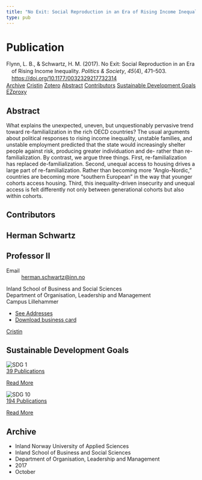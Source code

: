 ```yaml
---
title: "No Exit: Social Reproduction in an Era of Rising Income Inequality"
type: pub
---
```

<h1>Publication</h1>
<article id="csl-bib-container-9SSG85M9" class="csl-bib-container">
  <div class="csl-bib-body" style="line-height: 1.35; padding-left: 1em; text-indent:-1em;">
  <div class="csl-entry">Flynn, L. B., &amp; Schwartz, H. M. (2017). No Exit: Social Reproduction in an Era of Rising Income Inequality. <i>Politics &amp; Society</i>, <i>45</i>(4), 471&#x2013;503. <a href="https://doi.org/10.1177/0032329217732314">https://doi.org/10.1177/0032329217732314</a></div>
</div>
  <div class="csl-bib-buttons">
    <a href="#taxonomy-article-9SSG85M9" class="csl-bib-button">Archive</a>
    <a href="https://app.cristin.no/results/show.jsf?id=1501213" alt="Cristin URL" class="csl-bib-button">Cristin</a>
    <a href="http://zotero.org/groups/5022929/items/9SSG85M9" alt="Zotero URL" class="csl-bib-button">Zotero</a>
    <a href="#abstract-article-9SSG85M9" class="csl-bib-button">Abstract</a>
    <a href="#contributors-article-9SSG85M9" class="csl-bib-button">Contributors</a>
    <a href="#sdg-article-9SSG85M9" class="csl-bib-button">Sustainable Development Goals</a>
    <a href="http://ezproxy.inn.no/login?url=https://doi.org/10.1177/0032329217732314" class="csl-bib-button">EZproxy</a>
  </div>
  <div id="csl-bib-meta-container-9SSG85M9"></div>
</article>
<div id="csl-bib-meta-9SSG85M9" class="csl-bib-meta">
  <article id="abstract-article-9SSG85M9" class="abstract-article">
    <h1>Abstract</h1>
    What explains the unexpected, uneven, but unquestionably pervasive trend toward re-familialization in the rich OECD countries? The usual arguments about political responses to rising income inequality, unstable families, and unstable employment predicted that the state would increasingly shelter people against risk, producing greater individuation and de- rather than re-familialization. By contrast, we argue three things. First, re-familialization has replaced de-familialization. Second, unequal access to housing drives a large part of re-familialization. Rather than becoming more “Anglo-Nordic,” countries are becoming more “southern European” in the way that younger cohorts access housing. Third, this inequality-driven insecurity and unequal access is felt differently not only between generational cohorts but also within cohorts.
  </article>
  <article id="contributors-article-9SSG85M9" class="contributors-article">
    <h1>Contributors</h1>
    <div class="personas">
<div class="vrtx-hinn-person-card">
<div class="photo">
<i class="lar la-user-circle missing-person"></i>
</div>
<div class="info">
<hgroup><h1>Herman Schwartz</h1>
<h2>Professor II</h2>
</hgroup><dl>
<dt>Email</dt>
<dd>
<a href="mailto:herman.schwartz@inn.no">herman.schwartz@inn.no</a>
</dd>
</dl>
<p>
Inland School of Business and Social Sciences<br>
Department of Organisation, Leadership and Management<br>
Campus Lillehammer
</p>
<ul class="vrtx-hinn-links">
<li><a href="https://www.inn.no/english/find-an-employee/herman-schwartz.html#vrtx-hinn-addresses">See Addresses</a></li>
<li><a href="https://www.inn.no/english/find-an-employee/herman-schwartz.html?vrtx=vcf">Download business card</a></li>
</ul>
</div>
</div>
<a href="https://app.cristin.no/persons/show.jsf?id=889346" alt="Cristin URL" class="personas-cristin">Cristin</a>
</div>
  </article>
  <article id="sdg-article-9SSG85M9" class="sdg-article">
    <h1>Sustainable Development Goals</h1>
    <div class="sdg-container"><div id="sdg1" class="sdg">
<img src="{{< params subfolder >}}images/sdg/sdg01_en.png" class="image" alt="SDG 1">
<div class="sdg-overlay">
<a href="{{< params subfolder >}}en/archive/?sdg=1#archive" class="sdg-publication-count"><span>39</span> Publications</a>
<p><a href="https://sdgs.un.org/goals/goal1" class="sdg-read-more">Read More</a></p>
</div>
</div> <div id="sdg10" class="sdg">
<img src="{{< params subfolder >}}images/sdg/sdg10_en.png" class="image" alt="SDG 10">
<div class="sdg-overlay">
<a href="{{< params subfolder >}}en/archive/?sdg=10#archive" class="sdg-publication-count"><span>194</span> Publications</a>
<p><a href="https://sdgs.un.org/goals/goal10" class="sdg-read-more">Read More</a></p>
</div>
</div></div>
  </article>
  <article id="taxonomy-article-9SSG85M9" class="taxonomy-article">
    <h1>Archive</h1>
    <ul>
      <li>Inland Norway University of Applied Sciences</li>
      <li>Inland School of Business and Social Sciences</li>
      <li>Department of Organisation, Leadership and Management</li>
      <li>2017</li>
      <li>October</li>
    </ul>
  </article>
</div>
